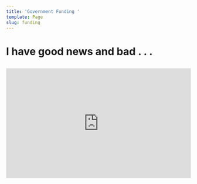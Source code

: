 ```yaml
---
title: 'Government Funding '
template: Page
slug: funding
---
```

# I have good news and bad . . .

## <iframe width="100%" height="300" scrolling="no" frameborder="no" allow="autoplay" src="https://w.soundcloud.com/player/?url=https%3A//api.soundcloud.com/tracks/425561712%3Fsecret_token%3Ds-9oCZA&color=%23ff5500&auto_play=false&hide_related=false&show_comments=true&show_user=true&show_reposts=false&show_teaser=true&visual=true"></iframe>
